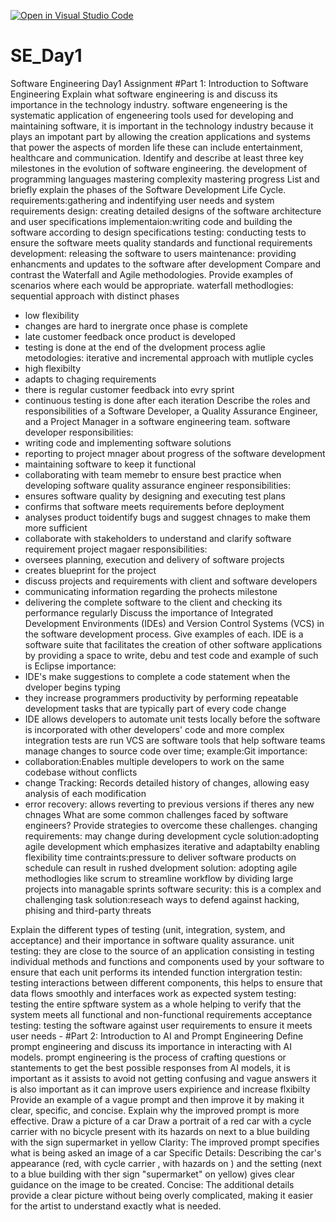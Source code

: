 [![Open in Visual Studio Code](https://classroom.github.com/assets/open-in-vscode-2e0aaae1b6195c2367325f4f02e2d04e9abb55f0b24a779b69b11b9e10269abc.svg)](https://classroom.github.com/online_ide?assignment_repo_id=18530244&assignment_repo_type=AssignmentRepo)
# SE_Day1
Software Engineering Day1 Assignment
#Part 1: Introduction to Software Engineering
Explain what software engineering is and discuss its importance in the technology industry.
software engeneering is the systematic application of engeneering tools used for developing and maintaining software, it is important in the technology industry because it plays an impotant part by allowing the creation applications and systems that power the aspects of morden life these can include entertainment, healthcare and communication.
Identify and describe at least three key milestones in the evolution of software engineering.
the development of programming languages 
mastering complexity 
mastering progress
List and briefly explain the phases of the Software Development Life Cycle.
requirements:gathering and indentifying user needs and system requirements 
design: creating detailed designs of the software architecture and user specifications 
implementaion:writing code and building the software according to design specifications 
testing: conducting tests to ensure the software meets quality standards and functional requirements
development: releasing the software to users
maintenance: providing enhancments and updates to the software after development 
Compare and contrast the Waterfall and Agile methodologies. Provide examples of scenarios where each would be appropriate.
waterfall methodlogies: sequential approach with distinct phases 
- low flexibility
- changes are hard to inergrate once phase is complete
- late customer feedback once product is developed
- testing is done at the end of the dvelopment process
aglie metodologies: iterative and incremental approach with mutliple cycles
- high flexibilty
- adapts to chaging requirements
- there is regular customer feedback into evry sprint
- continuous testing is done after each iteration 
Describe the roles and responsibilities of a Software Developer, a Quality Assurance Engineer, and a Project Manager in a software engineering team.
software developer responsibilities:
- writing code and implementing software solutions
- reporting to project mnager about progress of the software development
- maintaining software to keep it functional
- collaborating with team memebr to ensure best practice when developing software 
quality assurance engineer responsibilities:
- ensures software quality by designing and executing test plans
- confirms that software meets requirements before deployment
- analyses product toidentify bugs and suggest chnages to make them more sufficient
- collaborate with stakeholders to understand and clarify software requirement
project magaer responsibilities:
- oversees planning, execution and delivery of software projects
- creates blueprint for the project
- discuss projects and requirements with client and software developers
- communicating information regarding the prohects milestone
- delivering the complete software to the client and checking its performance regularly 
Discuss the importance of Integrated Development Environments (IDEs) and Version Control Systems (VCS) in the software development process. Give examples of each.
IDE is a software suite that facilitates the creation of other software applications by providing a space to write, debu and test code and example of such is Eclipse
importance:
- IDE's make suggestions to complete a code statement when the dveloper begins typing
- they increase programmers productivity by performing repeatable development tasks that are typically part of every code change
- IDE allows developers to automate unit tests locally before the software is incorporated with other developers' code and more complex integration tests are run
VCS are software tools that help software teams manage changes to source code over time; example:Git
importance:
- collaboration:Enables multiple developers to work on the same codebase without conflicts
- change Tracking: Records detailed history of changes, allowing easy analysis of each modification
- error recovery: allows reverting to previous versions if theres any new chnages 
What are some common challenges faced by software engineers? Provide strategies to overcome these challenges.
changing requirements: may change during development cycle
solution:adopting agile development which emphasizes iterative and adaptabilty enabling flexibility 
time contraints:pressure to deliver software products on schedule can result in rushed dvelopment 
solution: adopting agile methodlogies like scrum to streamline workflow by dividing large projects into managable sprints 
software security: this is a complex and challenging task
solution:reseach ways to defend against hacking, phising and third-party threats

Explain the different types of testing (unit, integration, system, and acceptance) and their importance in software quality assurance.
unit testing: they are close to the source of an application consisting in testing individual methods and functions and components used by your software to ensure that each unit performs its intended function
intergration testin: testing interactions between different components, this helps to ensure that data flows smoothly and interfaces work as expected 
system testing: testing the entire spftware system as a whole helping to verify that the system meets all functional and non-functional requirements
acceptance testing: testing the software against user requirements to ensure it meets user needs -
#Part 2: Introduction to AI and Prompt Engineering
Define prompt engineering and discuss its importance in interacting with AI models.
prompt engineering is the process of crafting questions or stantements to get the best possible responses from AI models, it is important as it assists to avoid not getting confusing and vague answers it is also important as it can improve users expirience and increase flxibilty 
Provide an example of a vague prompt and then improve it by making it clear, specific, and concise. Explain why the improved prompt is more effective.
Draw a picture of a car
Draw a portrait of a red car with a cycle carrier with no bicycle present with its hazards on next to a blue building with the sign supermarket in yellow 
Clarity: The improved prompt specifies what is being asked an image of a car
Specific Details: Describing the car's appearance (red, with cycle carrier , with hazards on ) and the setting (next to a blue building with ther sign "supermarket" on yellow) gives clear guidance on the image to be created.
Concise: The additional details provide a clear picture without being overly complicated, making it easier for the artist to understand exactly what is needed.
